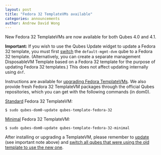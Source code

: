 ```yaml
---
layout: post
title: "Fedora 32 TemplateVMs available"
categories: announcements
author: Andrew David Wong
---
```


New Fedora 32 TemplateVMs are now available for both Qubes 4.0 and 4.1.

**Important:** If you wish to use the Qubes Update widget to update a
Fedora 32 template, you must first [switch][switching] the
`default-mgmt-dvm` qube to a Fedora 32 template. (Alternatively, you
can create a separate management DisposableVM Template based on a
Fedora 32 template for the purpose of updating Fedora 32 templates.)
This does not affect updating internally using `dnf`.

Instructions are available for [upgrading Fedora TemplateVMs]. We also
provide fresh Fedora 32 TemplateVM packages through the official Qubes
repositories, which you can get with the following commands (in dom0).

[Standard][Fedora] Fedora 32 TemplateVM:

    $ sudo qubes-dom0-update qubes-template-fedora-32

[Minimal] Fedora 32 TemplateVM:

    $ sudo qubes-dom0-update qubes-template-fedora-32-minimal

After installing or upgrading a TemplateVM, please remember to [update]
(see important note above) and [switch all qubes that were using the
old template to use the new one][switching].


[upgrading Fedora TemplateVMs]: /doc/templates/fedora/in-place-upgrade/
[Fedora]: /doc/templates/fedora/
[Minimal]: /doc/templates/minimal/
[update]: /doc/how-to-install-software/
[switching]: https://doc.qubes-os.org/en/latest/user/templates/templates.html#switching
